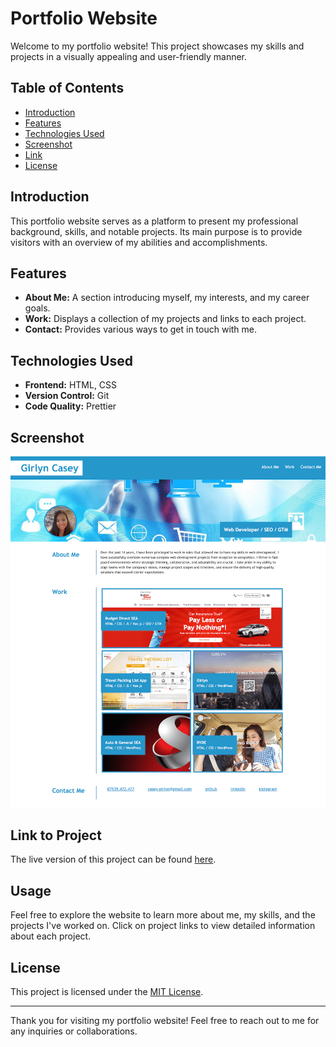 # Portfolio Website

Welcome to my portfolio website! This project showcases my skills and projects in a visually appealing and user-friendly manner.

## Table of Contents

- [Introduction](#introduction)
- [Features](#features)
- [Technologies Used](#technologies-used)
- [Screenshot](#screenshot)
- [Link](#link-to-project)
- [License](#license)

## Introduction

This portfolio website serves as a platform to present my professional background, skills, and notable projects. Its main purpose is to provide visitors with an overview of my abilities and accomplishments.

## Features

- **About Me:** A section introducing myself, my interests, and my career goals.
- **Work:** Displays a collection of my projects and links to each project.
- **Contact:** Provides various ways to get in touch with me.

## Technologies Used

- **Frontend:** HTML, CSS
- **Version Control:** Git
- **Code Quality:** Prettier

## Screenshot

![Home Page](./images/portfolio.png)

## Link to Project

The live version of this project can be found [here](https://caseygirlyn.github.io/portfolio/).

## Usage

Feel free to explore the website to learn more about me, my skills, and the projects I've worked on. Click on project links to view detailed information about each project.

## License

This project is licensed under the [MIT License](LICENSE).

---

Thank you for visiting my portfolio website! Feel free to reach out to me for any inquiries or collaborations.